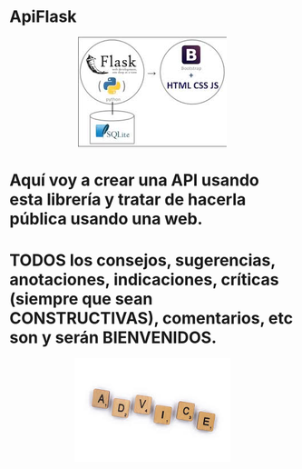 # ApiFlask
<p align = "center">
  <img src = "flask2.jfif">
</p>

# Aquí voy a crear una API usando esta librería y tratar de hacerla pública usando una web.
# TODOS los consejos, sugerencias, anotaciones, indicaciones, críticas (siempre que sean CONSTRUCTIVAS), comentarios, etc son y serán BIENVENIDOS.
<p align = "center">
  <a href="mailto:loquelojonove1975@gmail.com" target="_blank" title="Email" rel="noopener"><img src="consejos.jfif" title="Email"></i></a>
</p>
